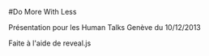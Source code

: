 #Do More With Less

Présentation pour les Human Talks Genève du 10/12/2013

Faite à l'aide de reveal.js